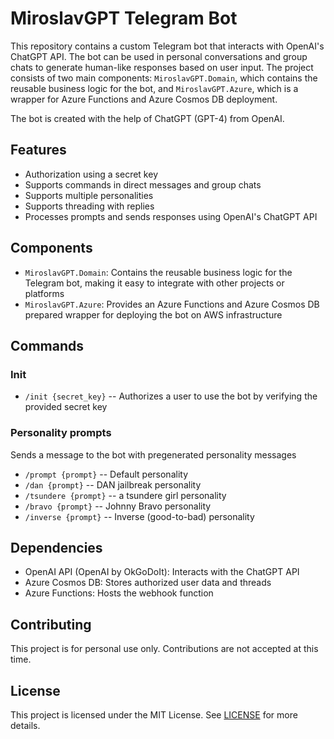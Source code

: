 # MiroslavGPT Telegram Bot

This repository contains a custom Telegram bot that interacts with OpenAI's ChatGPT API. The bot can be used in personal conversations and group chats to generate human-like responses based on user input. The project consists of two main components: `MiroslavGPT.Domain`, which contains the reusable business logic for the bot, and `MiroslavGPT.Azure`, which is a wrapper for Azure Functions and Azure Cosmos DB deployment.

The bot is created with the help of ChatGPT (GPT-4) from OpenAI.

## Features

- Authorization using a secret key
- Supports commands in direct messages and group chats
- Supports multiple personalities
- Supports threading with replies
- Processes prompts and sends responses using OpenAI's ChatGPT API

## Components

- `MiroslavGPT.Domain`: Contains the reusable business logic for the Telegram bot, making it easy to integrate with other projects or platforms
- `MiroslavGPT.Azure`: Provides an Azure Functions and Azure Cosmos DB prepared wrapper for deploying the bot on AWS infrastructure

## Commands
### Init
- `/init {secret_key}` -- Authorizes a user to use the bot by verifying the provided secret key
### Personality prompts
Sends a message to the bot with pregenerated personality messages
- `/prompt {prompt}` -- Default personality
- `/dan {prompt}` -- DAN jailbreak personality
- `/tsundere {prompt}` -- a tsundere girl personality
- `/bravo {prompt}` -- Johnny Bravo personality
- `/inverse {prompt}` -- Inverse (good-to-bad) personality

## Dependencies

- OpenAI API (OpenAI by OkGoDoIt): Interacts with the ChatGPT API
- Azure Cosmos DB: Stores authorized user data and threads
- Azure Functions: Hosts the webhook function

## Contributing
This project is for personal use only. Contributions are not accepted at this time.

## License
This project is licensed under the MIT License. See [LICENSE](LICENSE.md) for more details.
